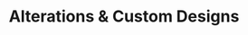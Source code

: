 ---
title: "Alterations & Custom Designs"
url: /arlington/alterations-and-custom-designs/
shop: tailor
---